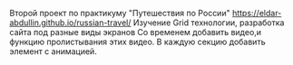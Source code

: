 Второй проект по практикуму "Путешествия по России" https://eldar-abdullin.github.io/russian-travel/
Изучение Grid технологии, разработка сайта под разные виды экранов
Со временем добавить видео,и функцию пролистывания этих видео. В каждую секцию добавить элемент с анимацией.
